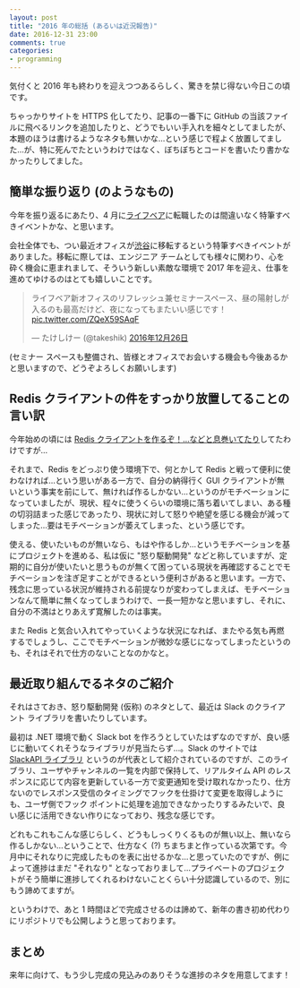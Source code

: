 ```yaml
---
layout: post
title: "2016 年の総括 (あるいは近況報告)"
date: 2016-12-31 23:00
comments: true
categories:
- programming
---
```


気付くと 2016 年も終わりを迎えつつあるらしく、驚きを禁じ得ない今日この頃です。

ちゃっかりサイトを HTTPS 化してたり、記事の一番下に GitHub の当該ファイルに飛べるリンクを追加したりと、どうでもいい手入れを細々としてましたが、本題のほうは書けるようなネタも無いかな…という感じで程よく放置してました…が、特に死んでたというわけではなく、ぼちぼちとコードを書いたり書かなかったりしてました。

<!-- more -->

## 簡単な振り返り (のようなもの)

今年を振り返るにあたり、4 月に[ライフベア](http://lifebear.com/recruit)に転職したのは間違いなく特筆すべきイベントかな、と思います。

会社全体でも、つい最近オフィスが[渋谷](http://lifebear.com/corp)に移転するという特筆すべきイベントがありました。移転に際しては、エンジニア チームとしても様々に関わり、心を砕く機会に恵まれまして、そういう新しい素敵な環境で 2017 年を迎え、仕事を進めてゆけるのはとても嬉しいことです。

<blockquote class="twitter-tweet" data-lang="ja"><p lang="ja" dir="ltr">ライフベア新オフィスのリフレッシュ兼セミナースペース、昼の陽射しが入るのも最高だけど、夜になってもまたいい感じです！ <a href="https://t.co/ZQeX59SAqF">pic.twitter.com/ZQeX59SAqF</a></p>&mdash; たけしけー (@takeshik) <a href="https://twitter.com/takeshik/status/813320864284295169">2016年12月26日</a></blockquote>
<script async src="//platform.twitter.com/widgets.js" charset="utf-8"></script>

(セミナー スペースも整備され、皆様とオフィスでお会いする機会も今後あるかと思いますので、どうぞよろしくお願いします)

## Redis クライアントの件をすっかり放置してることの言い訳

今年始めの頃には [Redis クライアントを作るぞ！…などと息巻いてたり](https://takeshik.org/blog/2016/03/31/satoya/)してたわけですが…

それまで、Redis をどっぷり使う環境下で、何とかして Redis と戦って便利に使わなければ…という思いがある一方で、自分の納得行く GUI クライアントが無いという事実を前にして、無ければ作るしかない…というのがモチベーションになっていましたが、現状、程々に使うくらいの環境に落ち着いてしまい、ある種の切羽詰まった感じであったり、現状に対して怒りや絶望を感じる機会が減ってしまった…要はモチベーションが萎えてしまった、という感じです。

使える、使いたいものが無いなら、もはや作るしか…というモチベーションを基にプロジェクトを進める、私は仮に "怒り駆動開発" などと称していますが、定期的に自分が使いたいと思うものが無くて困っている現状を再確認することでモチベーションを注ぎ足すことができるという便利さがあると思います。一方で、残念に思っている状況が維持される前提なりが変わってしまえば、モチベーションなんて簡単に無くなってしまうわけで、一長一短かなと思いますし、それに、自分の不満はとりあえず寛解したのは事実。

また Redis と気合い入れてやっていくような状況になれば、またやる気も再燃するでしょうし、ここでモチベーションが微妙な感じになってしまったというのも、それはそれで仕方のないことなのかなと。

## 最近取り組んでるネタのご紹介

それはさておき、怒り駆動開発 (仮称) のネタとして、最近は Slack のクライアント ライブラリを書いたりしています。

最初は .NET 環境で動く Slack bot を作ろうとしていたはずなのですが、良い感じに動いてくれそうなライブラリが見当たらず…。Slack のサイトでは [SlackAPI ライブラリ](https://github.com/Inumedia/SlackAPI) というのが代表として紹介されているのですが、このライブラリ、ユーザやチャンネルの一覧を内部で保持して、リアルタイム API のレスポンスに応じて内容を更新している一方で変更通知を受け取れなかったり、仕方ないのでレスポンス受信のタイミングでフックを仕掛けて変更を取得しようにも、ユーザ側でフック ポイントに処理を追加できなかったりするみたいで、良い感じに活用できない作りになっており、残念な感じです。

どれもこれもこんな感じらしく、どうもしっくりくるものが無い以上、無いなら作るしかない…ということで、仕方なく (?) ちまちまと作っている次第です。今月中にそれなりに完成したものを表に出せるかな…と思っていたのですが、例によって進捗はまだ "それなり" となっておりまして…プライベートのプロジェクトがそう簡単に進捗してくれるわけないことくらい十分認識しているので、別にもう諦めてますが。

というわけで、あと 1 時間ほどで完成させるのは諦めて、新年の書き初め代わりにリポジトリでも公開しようと思っております。

## まとめ

来年に向けて、もう少し完成の見込みのありそうな進捗のネタを用意してます！
